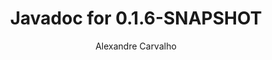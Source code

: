 ---
title: Javadoc for 0.1.6-SNAPSHOT
author: Alexandre Carvalho
menu_title: 0.1.6-SNAPSHOT
category: javadoc_docs
layout: iframe
iframe_url: /docs/0.1.6-SNAPSHOT/site/apidocs/index.html
order: 3
---
